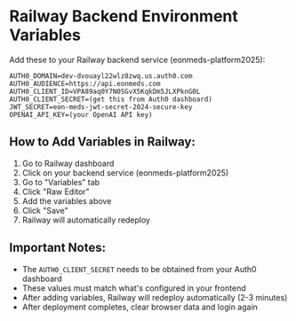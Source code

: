 # Railway Backend Environment Variables

Add these to your Railway backend service (eonmeds-platform2025):

```
AUTH0_DOMAIN=dev-dvouayl22wlz8zwq.us.auth0.com
AUTH0_AUDIENCE=https://api.eonmeds.com
AUTH0_CLIENT_ID=VPA89aq0Y7N0SGvX5KqkDm5JLXPknG0L
AUTH0_CLIENT_SECRET=(get this from Auth0 dashboard)
JWT_SECRET=eon-meds-jwt-secret-2024-secure-key
OPENAI_API_KEY=(your OpenAI API key)
```

## How to Add Variables in Railway:

1. Go to Railway dashboard
2. Click on your backend service (eonmeds-platform2025)
3. Go to "Variables" tab
4. Click "Raw Editor"
5. Add the variables above
6. Click "Save"
7. Railway will automatically redeploy

## Important Notes:

- The `AUTH0_CLIENT_SECRET` needs to be obtained from your Auth0 dashboard
- These values must match what's configured in your frontend
- After adding variables, Railway will redeploy automatically (2-3 minutes)
- After deployment completes, clear browser data and login again 